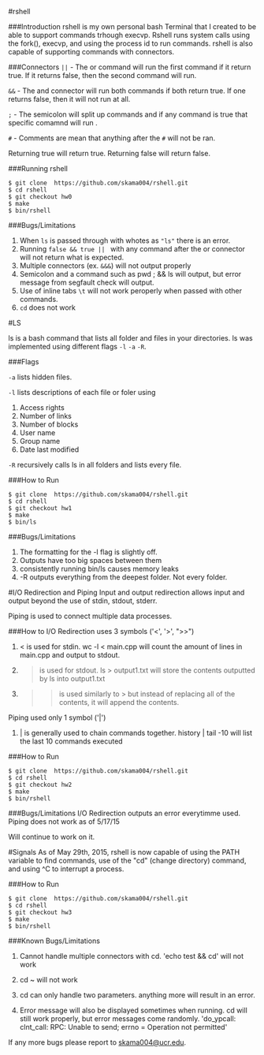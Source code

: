 #rshell


###Introduction
rshell is my own personal bash Terminal that I created to be able to support commands trhough execvp. Rshell runs system calls using the fork(), execvp, and using the process id to run commands. rshell is also capable of supporting commands with connectors.


###Connectors
`||` - The or command will run the first command if it return true. If it returns false, then the second command will run. 

`&&` - The and connector will run both commands if both return true. If one returns false, then it will not run at all.

`;` - The semicolon will split up commands and if any command is true that specific comamnd will run .

`#` - Comments are mean that anything after the `#` will not be ran.


Returning true will return true. Returning false will return false. 

###Running rshell

 ```
 $ git clone  https://github.com/skama004/rshell.git
 $ cd rshell
 $ git checkout hw0
 $ make
 $ bin/rshell
 ```
###Bugs/Limitations

1. When `ls` is passed through with whotes as `"ls"` there is an error.
2. Running `false && true || ` with any command after the or connector will not return what is expected. 
3. Multiple connectors (ex. `&&&`) will not output properly
4. Semicolon and a command such as pwd ; && ls will output, but error message from segfault check will output.
5. Use of inline tabs `\t` will not work peroperly when passed with other commands.
6. `cd` does not work

#LS 

ls is a bash command that lists all folder and files in your directories. ls was implemented using different flags `-l` `-a` `-R`. 


###Flags

`-a` lists hidden files.

`-l` lists descriptions of each file or foler using 

1. Access rights
2. Number of links
3. Number of blocks
4. User name
5. Group name
6. Date last modified

`-R` recursively calls ls in all folders and lists every file.

###How to Run
 ```
 $ git clone  https://github.com/skama004/rshell.git
 $ cd rshell
 $ git checkout hw1
 $ make
 $ bin/ls
 ```
 
###Bugs/Limitations
1. The formatting for the -l flag is slightly off.
2. Outputs have too big spaces between them
3. consistently running bin/ls causes memory leaks
4. -R outputs everything from the deepest folder. Not every folder.


#I/O Redirection and Piping
Input and output redirection allows input and output beyond the use of stdin, stdout, stderr.

Piping is used to connect multiple data processes. 

###How to
I/O Redirection uses 3 symbols ('<', '>', ">>")
1. < is used for stdin. wc -l < main.cpp will count the amount of lines in main.cpp and output to stdout.  
2. > is used for stdout. ls > output1.txt will store the contents outputted by ls into output1.txt
3. >> is used similarly to > but instead of replacing all of the contents, it will append the contents.

Piping used only 1 symbol ('|')
1. | is generally used to chain commands together. history | tail -10 will list the last 10 commands executed

###How to Run
 ```
 $ git clone  https://github.com/skama004/rshell.git
 $ cd rshell
 $ git checkout hw2
 $ make
 $ bin/rshell
 ```

###Bugs/Limitations
I/O Redirection outputs an error everytimme used.
Piping does not work as of 5/17/15 

Will continue to work on it.

#Signals
As of May 29th, 2015, rshell is now capable of using the PATH variable to find commands, use of the "cd" (change directory) command, and using ^C to interrupt a process. 

###How to Run
 ```
 $ git clone  https://github.com/skama004/rshell.git
 $ cd rshell
 $ git checkout hw3
 $ make
 $ bin/rshell
 ```
###Known Bugs/Limitations
1. Cannot handle multiple connectors with cd.
 'echo test && cd' will not work

2. cd ~ will not work

3. cd can only handle two parameters. anything more will result in an error. 

4. Error message will also be displayed sometimes when running. cd will still work properly, but error messages come randomly. 
'do_ypcall: clnt_call: RPC: Unable to send; errno = Operation not permitted'

If any more bugs please report to skama004@ucr.edu. 
